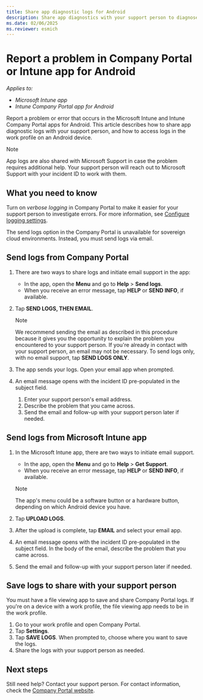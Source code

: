 ```yaml
---
title: Share app diagnostic logs for Android
description: Share app diagnostics with your support person to diagnose a problem with the Microsoft Intune or Company Portal app for Android.
ms.date: 02/06/2025
ms.reviewer: esmich
---
```


# Report a problem in Company Portal or Intune app for Android
*Applies to:*
* *Microsoft Intune app*
* *Intune Company Portal app for Android*

Report a problem or error that occurs in the Microsoft Intune and Intune Company Portal apps for Android. This article describes how to share app diagnostic logs with your support person, and how to access logs in the work profile on an Android device.

> [!NOTE]
> App logs are also shared with Microsoft Support in case the problem requires additional help. Your support person will reach out to Microsoft Support with your incident ID to work with them.

## What you need to know
Turn on _verbose logging_ in Company Portal to make it easier for your support person to investigate errors. For more information, see [Configure logging settings](use-verbose-logging-to-help-your-it-administrator-fix-device-issues-android.md).

The send logs option in the Company Portal is unavailable for sovereign cloud environments. Instead, you must send logs via email.

## Send logs from Company Portal

1. There are two ways to share logs and initiate email support in the app:

    * In the app, open the **Menu** and go to **Help** > **Send logs**.
    * When you receive an error message, tap **HELP** or **SEND INFO**, if available.

1. Tap  **SEND LOGS, THEN EMAIL**.
   > [!NOTE]
   > We recommend sending the email as described in this procedure because it gives you the opportunity to explain the problem you encountered to your support person. If you're already in contact with your support person, an email may not be necessary. To send logs only, with no email support, tap **SEND LOGS ONLY**.
1. The app sends your logs. Open your email app when prompted.
1. An email message opens with the incident ID pre-populated in the subject field.
    1. Enter your support person's email address.
    2. Describe the problem that you came across.
    3. Send the email and follow-up with your support person later if needed.

## Send logs from Microsoft Intune app

1. In the Microsoft Intune app, there are two ways to initiate email support.
    * In the app, open the **Menu** and go to **Help** > **Get Support**.
    * When you receive an error message, tap **HELP** or **SEND INFO**, if available.

    > [!NOTE]
    > The app's menu could be a software button or a hardware button, depending on which Android device you have.

1. Tap **UPLOAD LOGS**.
1. After the upload is complete, tap **EMAIL** and select your email app.
1. An email message opens with the incident ID pre-populated in the subject field. In the body of the email, describe the problem that you came across.
1. Send the email and follow-up with your support person later if needed.

## Save logs to share with your support person
You must have a file viewing app to save and share Company Portal logs. If you're on a device with a work profile, the file viewing app needs to be in the work profile.

1. Go to your work profile and open Company Portal.
2. Tap **Settings**.
3. Tap **SAVE LOGS**. When prompted to, choose where you want to save the logs.
4. Share the logs with your support person as needed.

## Next steps

Still need help? Contact your support person. For contact information, check the [Company Portal website](https://go.microsoft.com/fwlink/?linkid=2010980).
